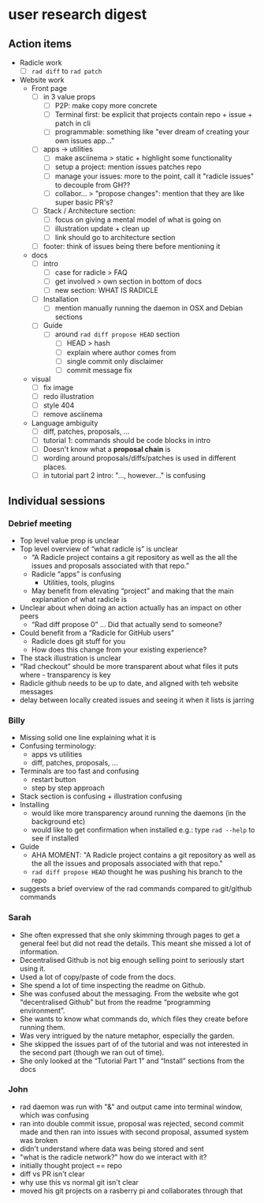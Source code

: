 # user research digest

## Action items

- Radicle work
  - [ ] `rad diff` to `rad patch`
- Website work
  - Front page
    - [ ] in 3 value props
      - [ ] P2P: make copy more concrete
      - [ ] Terminal first: be explicit that projects contain repo + issue + patch in cli
      - [ ] programmable: something like "ever dream of creating your own issues app..."
    - [ ] apps -> utilities
      - [ ] make asciinema > static + highlight some functionality
      - [ ] setup a project: mention issues patches repo
      - [ ] manage your issues: more to the point, call it "radicle issues" to decouple from GH??
      - [ ] collabor... > "propose changes": mention that they are like super basic PR's?
    - [ ] Stack / Architecture section:
      - [ ] focus on giving a mental model of what is going on
      - [ ] illustration update + clean up
      - [ ] link should go to architecture section
    - [ ] footer: think of issues being there before mentioning it
  - docs
    - [ ] intro
      - [ ] case for radicle > FAQ
      - [ ] get involved > own section in bottom of docs
      - [ ] new section: WHAT IS RADICLE
    - [ ] Installation
      - [ ] mention manually running the daemon in OSX and Debian sections
    - [ ] Guide
      - [ ] around `rad diff propose HEAD` section
        - [ ] HEAD > hash
        - [ ] explain where author comes from
        - [ ] single commit only disclaimer
        - [ ] commit message fix
  - visual
    - [ ] fix image
    - [ ] redo illustration
    - [ ] style 404
    - [ ] remove asciinema
  - Language ambiguity
    - [ ] diff, patches, proposals, ...
    - [ ] tutorial 1: commands should be code blocks in intro
    - [ ] Doesn't know what a **proposal chain** is
    - [ ] wording around proposals/diffs/patches is used in different places.
    - [ ] in tutorial part 2 intro: "..., however..." is confusing

## Individual **sessions**

### Debrief meeting

- Top level value prop is unclear
- Top level overview of “what radicle is” is unclear
  - “A Radicle project contains a git repository as well as the all the issues and proposals associated with that repo.”
  - Radicle “apps” is confusing
    - Utilities, tools, plugins
  - May benefit from elevating “project” and making that the main explanation of what radicle is
- Unclear about when doing an action actually has an impact on other peers
  - “Rad diff propose 0” … Did that actually send to someone?
- Could benefit from a “Radicle for GitHub users”
  - Radicle does git stuff for you
  - How does this change from your existing experience?
- The stack illustration is unclear
- “Rad checkout” should be more transparent about what files it puts where - transparency is key
- Radicle github needs to be up to date, and aligned with teh website messages
- delay between locally created issues and seeing it when it lists is jarring

### Billy

- Missing solid one line explaining what it is
- Confusing terminology:
  - apps vs utilities
  - diff, patches, proposals, ...
- Terminals are too fast and confusing
  - restart button
  - step by step approach
- Stack section is confusing + illustration confusing
- Installing
  - would like more transparency around running the daemons (in the background etc)
  - would like to get confirmation when installed e.g.: type `rad --help` to see if installed
- Guide
  - AHA MOMENT: "A Radicle project contains a git repository as well as the all the issues and proposals associated with that repo."
  - `rad diff propose HEAD` thought he was pushing his branch to the repo
- suggests a brief overview of the rad commands compared to git/github commands

### Sarah

- She often expressed that she only skimming through pages to get a general feel but did not read the details. This meant she missed a lot of information.
- Decentralised Github is not big enough selling point to seriously start using it.
- Used a lot of copy/paste of code from the docs.
- She spend a lot of time inspecting the readme on Github.
- She was confused about the messaging. From the website whe got “decentralised Github” but from the readme “programming environment”.
- She wants to know what commands do, which files they create before running them.
- Was very intrigued by the nature metaphor, especially the garden.
- She skipped the issues part of of the tutorial and was not interested in the second part (though we ran out of time).
- She only looked at the “Tutorial Part 1” and “Install” sections from the docs

### John

- rad daemon was run with "&" and output came into terminal window, which was confusing
- ran into double commit issue, proposal was rejected, second commit made and then ran into issues with second proposal, assumed system was broken
- didn't understand where data was being stored and sent
- "what is the radicle network?" how do we interact with it?
- initially thought project == repo
- diff vs PR isn't clear
- why use this vs normal git isn't clear
- moved his git projects on a rasberry pi and collaborates through that
